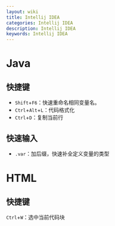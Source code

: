 ```yaml
---
layout: wiki
title: Intellij IDEA
categories: Intellij IDEA
description: Intellij IDEA
keywords: Intellij IDEA
---
```


# Java

## 快捷键

- `Shift`+`F6`：快速重命名相同变量名。
- `Ctrl`+`Alt`+`L`：代码格式化
- `Ctrl`+`D`：复制当前行



## 快速输入

- `.var`：加后缀，快速补全定义变量的类型



# HTML

## 快捷键

`Ctrl`+`W`：选中当前代码块